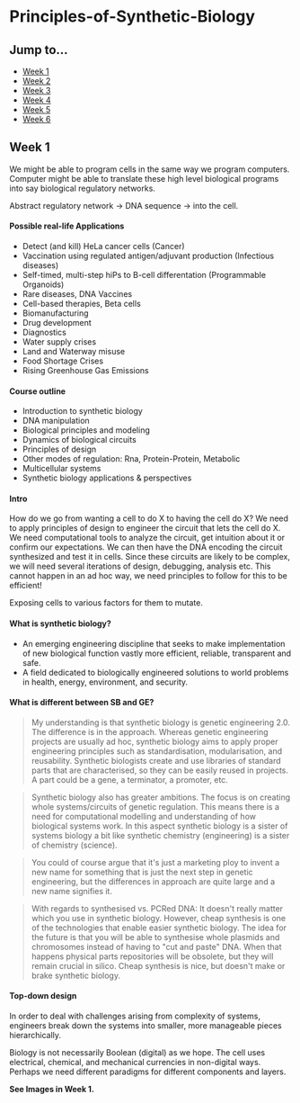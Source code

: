 # Principles-of-Synthetic-Biology

## Jump to...

  - [Week 1](#week1)
  - [Week 2](#week2)
  - [Week 3](#week3)
  - [Week 4](#week4)
  - [Week 5](#week5)
  - [Week 6](#week6)
  
## <a name="week1"></a>Week 1

We might be able to program cells in the same way we program computers.
Computer might be able to translate these high level biological programs into say biological regulatory networks.

Abstract regulatory network -> DNA sequence -> into the cell.

#### Possible real-life Applications
- Detect (and kill) HeLa cancer cells (Cancer)
- Vaccination using regulated antigen/adjuvant production (Infectious diseases)
- Self-timed, multi-step hiPs to B-cell differentation (Programmable Organoids)
- Rare diseases, DNA Vaccines
- Cell-based therapies, Beta cells
- Biomanufacturing
- Drug development
- Diagnostics
- Water supply crises
- Land and Waterway misuse
- Food Shortage Crises
- Rising Greenhouse Gas Emissions

 #### Course outline
 - Introduction to synthetic biology
 - DNA manipulation
 - Biological principles and modeling
 - Dynamics of biological circuits
 - Principles of design
 - Other modes of regulation:
   Rna, Protein-Protein, Metabolic
 - Multicellular systems
 - Synthetic biology applications & perspectives

#### Intro

How do we go from wanting a cell to do X to having the cell do X? We need to apply principles of design to engineer the circuit that lets the cell do X. We need computational tools to analyze the circuit, get intuition about it or confirm our expectations. We can then have the DNA encoding the circuit synthesized and test it in cells. Since these circuits are likely to be complex, we will need several iterations of design, debugging, analysis etc. This cannot happen in an ad hoc way, we need principles to follow for this to be efficient!

Exposing cells to various factors for them to mutate.

#### What is synthetic biology?
- An emerging engineering discipline that seeks to make implementation of new biological function vastly more efficient, reliable, transparent and safe.
- A field dedicated to biologically engineered solutions to world problems in health, energy, environment, and security.

#### What is different between SB and GE?
>My understanding is that synthetic biology is genetic engineering 2.0. The difference is in the approach. Whereas genetic engineering projects are usually ad hoc, synthetic biology aims to apply proper engineering principles such as standardisation, modularisation, and reusability. Synthetic biologists create and use libraries of standard parts that are characterised, so they can be easily reused in projects. A part could be a gene, a terminator, a promoter, etc.

>Synthetic biology also has greater ambitions. The focus is on creating whole systems/circuits of genetic regulation. This means there is a need for computational modelling and understanding of how biological systems work. In this aspect synthetic biology is a sister of systems biology a bit like synthetic chemistry (engineering) is a sister of chemistry (science).

>You could of course argue that it's just a marketing ploy to invent a new name for something that is just the next step in genetic engineering, but the differences in approach are quite large and a new name signifies it.

>With regards to synthesised vs. PCRed DNA: It doesn't really matter which you use in synthetic biology. However, cheap synthesis is one of the technologies that enable easier synthetic biology. The idea for the future is that you will be able to synthesise whole plasmids and chromosomes instead of having to "cut and paste" DNA. When that happens physical parts repositories will be obsolete, but they will remain crucial in silico. Cheap synthesis is nice, but doesn't make or brake synthetic biology.

#### Top-down design

In order to deal with challenges arising from complexity of systems, engineers break down the systems into smaller, more manageable pieces hierarchically.

Biology is not necessarily Boolean (digital) as we hope. The cell uses electrical, chemical, and mechanical currencies in non-digital ways. Perhaps we need different paradigms for different components and layers.

**See Images in Week 1.**
